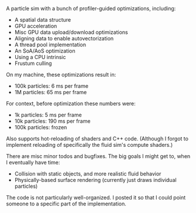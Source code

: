 A particle sim with a bunch of profiler-guided optimizations, including:
- A spatial data structure
- GPU acceleration
- Misc GPU data upload/download optimizations
- Aligning data to enable autovectorization
- A thread pool implementation
- An SoA/AoS optimization
- Using a CPU intrinsic
- Frustum culling

On my machine, these optimizations result in:
- 100k particles: 6 ms per frame
- 1M particles: 65 ms per frame

For context, before optimization these numbers were:
- 1k particles: 5 ms per frame
- 10k particles: 190 ms per frame
- 100k particles: frozen

Also supports hot-reloading of shaders and C++ code. (Although I forgot to implement reloading of specifically the fluid sim's compute shaders.)

There are misc minor todos and bugfixes.
The big goals I might get to, when I eventually have time:
- Collision with static objects, and more realistic fluid behavior
- Physically-based surface rendering (currently just draws individual particles)

The code is not particularly well-organized. I posted it so that I could point someone to a specific part of the implementation.
